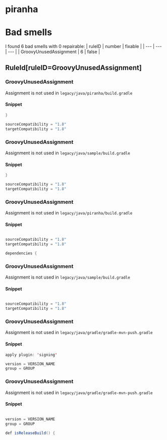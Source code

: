 # piranha 
 
# Bad smells
I found 6 bad smells with 0 repairable:
| ruleID | number | fixable |
| --- | --- | --- |
| GroovyUnusedAssignment | 6 | false |
## RuleId[ruleID=GroovyUnusedAssignment]
### GroovyUnusedAssignment
Assignment is not used
in `legacy/java/piranha/build.gradle`
#### Snippet
```java
}

sourceCompatibility = "1.8"
targetCompatibility = "1.8"

```

### GroovyUnusedAssignment
Assignment is not used
in `legacy/java/sample/build.gradle`
#### Snippet
```java
}

sourceCompatibility = "1.8"
targetCompatibility = "1.8"

```

### GroovyUnusedAssignment
Assignment is not used
in `legacy/java/piranha/build.gradle`
#### Snippet
```java

sourceCompatibility = "1.8"
targetCompatibility = "1.8"

dependencies {
```

### GroovyUnusedAssignment
Assignment is not used
in `legacy/java/sample/build.gradle`
#### Snippet
```java

sourceCompatibility = "1.8"
targetCompatibility = "1.8"


```

### GroovyUnusedAssignment
Assignment is not used
in `legacy/java/gradle/gradle-mvn-push.gradle`
#### Snippet
```java
apply plugin: 'signing'

version = VERSION_NAME
group = GROUP

```

### GroovyUnusedAssignment
Assignment is not used
in `legacy/java/gradle/gradle-mvn-push.gradle`
#### Snippet
```java

version = VERSION_NAME
group = GROUP

def isReleaseBuild() {
```

